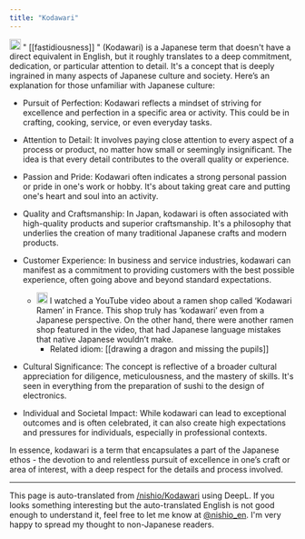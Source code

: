 ```yaml
---
title: "Kodawari"
---
```


<img src='https://scrapbox.io/api/pages/nishio-en/gpt/icon' alt='gpt.icon' height="19.5"/> " [[fastidiousness]] " (Kodawari) is a Japanese term that doesn't have a direct equivalent in English, but it roughly translates to a deep commitment, dedication, or particular attention to detail. It's a concept that is deeply ingrained in many aspects of Japanese culture and society. Here’s an explanation for those unfamiliar with Japanese culture:

- Pursuit of Perfection: Kodawari reflects a mindset of striving for excellence and perfection in a specific area or activity. This could be in crafting, cooking, service, or even everyday tasks.

- Attention to Detail: It involves paying close attention to every aspect of a process or product, no matter how small or seemingly insignificant. The idea is that every detail contributes to the overall quality or experience.

- Passion and Pride: Kodawari often indicates a strong personal passion or pride in one's work or hobby. It's about taking great care and putting one's heart and soul into an activity.

- Quality and Craftsmanship: In Japan, kodawari is often associated with high-quality products and superior craftsmanship. It's a philosophy that underlies the creation of many traditional Japanese crafts and modern products.

- Customer Experience: In business and service industries, kodawari can manifest as a commitment to providing customers with the best possible experience, often going above and beyond standard expectations.
    - <img src='https://scrapbox.io/api/pages/nishio-en/nishio/icon' alt='nishio.icon' height="19.5"/> I watched a YouTube video about a ramen shop called ‘Kodawari Ramen’ in France. This shop truly has ‘kodawari’ even from a Japanese perspective. On the other hand, there were another ramen shop featured in the video, that had Japanese language mistakes that native Japanese wouldn’t make.
        - Related idiom: [[drawing a dragon and missing the pupils]]

- Cultural Significance: The concept is reflective of a broader cultural appreciation for diligence, meticulousness, and the mastery of skills. It's seen in everything from the preparation of sushi to the design of electronics.

- Individual and Societal Impact: While kodawari can lead to exceptional outcomes and is often celebrated, it can also create high expectations and pressures for individuals, especially in professional contexts.

In essence, kodawari is a term that encapsulates a part of the Japanese ethos - the devotion to and relentless pursuit of excellence in one’s craft or area of interest, with a deep respect for the details and process involved.

---
This page is auto-translated from [/nishio/Kodawari](https://scrapbox.io/nishio/Kodawari) using DeepL. If you looks something interesting but the auto-translated English is not good enough to understand it, feel free to let me know at [@nishio_en](https://twitter.com/nishio_en). I'm very happy to spread my thought to non-Japanese readers.